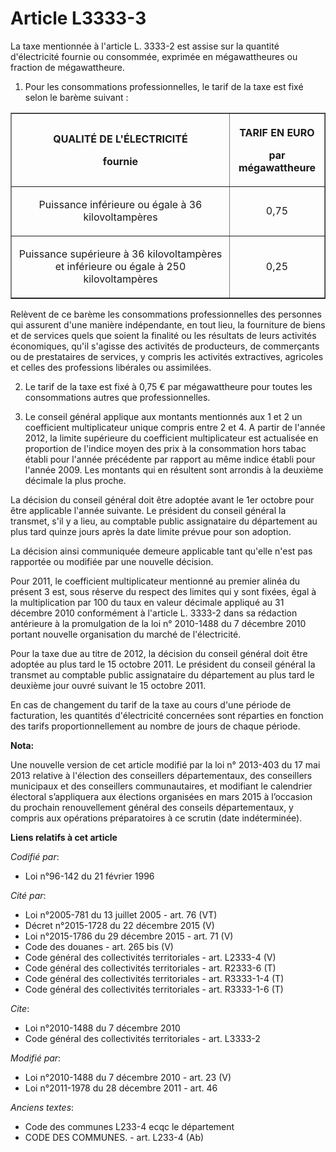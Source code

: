 # Article L3333-3

La taxe mentionnée à l'article L. 3333-2 est assise sur la quantité d'électricité fournie ou consommée, exprimée en
mégawattheures ou fraction de mégawattheure. 

1. Pour les consommations professionnelles, le tarif de la taxe est fixé selon le barème suivant : 

<table border="1">
  <tbody>
    <tr>
      <th>

QUALITÉ DE L'ÉLECTRICITÉ 

fournie 

</th>
      <th>

TARIF EN EURO 

par mégawattheure 

</th>
    </tr>
    <tr>
      <td align="center">

Puissance inférieure ou égale à 36 kilovoltampères 

</td>
      <td align="center">

0,75 

</td>
    </tr>
    <tr>
      <td align="center">

Puissance supérieure à 36 kilovoltampères et inférieure ou égale à 250 kilovoltampères 

</td>
      <td align="center">

0,25 

</td>
    </tr>
  </tbody>
</table>

Relèvent de ce barème les consommations professionnelles des personnes qui assurent d'une manière indépendante, en tout lieu,
la fourniture de biens et de services quels que soient la finalité ou les résultats de leurs activités économiques, qu'il
s'agisse des activités de producteurs, de commerçants ou de prestataires de services, y compris les activités extractives,
agricoles et celles des professions libérales ou assimilées. 

2. Le tarif de la taxe est fixé à 0,75 € par mégawattheure pour toutes les consommations autres que professionnelles. 

3. Le conseil général applique aux montants mentionnés aux 1 et 2 un coefficient multiplicateur unique compris entre 2 et 4.
A partir de l'année 2012, la limite supérieure du coefficient multiplicateur est actualisée en proportion de l'indice moyen
des prix à la consommation hors tabac établi pour l'année précédente par rapport au même indice établi pour l'année 2009. Les
montants qui en résultent sont arrondis à la deuxième décimale la plus proche. 

La décision du conseil général doit être adoptée avant le 1er octobre pour être applicable l'année suivante. Le président du
conseil général la transmet, s'il y a lieu, au comptable public assignataire du département au plus tard quinze jours après
la date limite prévue pour son adoption. 

La décision ainsi communiquée demeure applicable tant qu'elle n'est pas rapportée ou modifiée par une nouvelle décision. 

Pour 2011, le coefficient multiplicateur mentionné au premier alinéa du présent 3 est, sous réserve du respect des limites
qui y sont fixées, égal à la multiplication par 100 du taux en valeur décimale appliqué au 31 décembre 2010 conformément à
l'article L. 3333-2 dans sa rédaction antérieure à la promulgation de la loi n° 2010-1488 du 7 décembre 2010 portant nouvelle
organisation du marché de l'électricité. 

Pour la taxe due au titre de 2012, la décision du conseil général doit être adoptée au plus tard le 15 octobre 2011. Le
président du conseil général la transmet au comptable public assignataire du département au plus tard le deuxième jour ouvré
suivant le 15 octobre 2011. 

En cas de changement du tarif de la taxe au cours d'une période de facturation, les quantités d'électricité concernées sont
réparties en fonction des tarifs proportionnellement au nombre de jours de chaque période.

**Nota:**

Une nouvelle version de cet article modifié par la loi n° 2013-403 du 17 mai 2013 relative à l'élection des conseillers
départementaux, des conseillers municipaux et des conseillers communautaires, et modifiant le calendrier électoral
s’appliquera aux élections organisées en mars 2015 à l’occasion du prochain renouvellement général des conseils
départementaux, y compris aux opérations préparatoires à ce scrutin (date indéterminée).

**Liens relatifs à cet article**

_Codifié par_:

  - Loi n°96-142 du 21 février 1996

_Cité par_:

  - Loi n°2005-781 du 13 juillet 2005 - art. 76 (VT)
  - Décret n°2015-1728 du 22 décembre 2015 (V)
  - Loi n°2015-1786 du 29 décembre 2015 - art. 71 (V)
  - Code des douanes - art. 265 bis (V)
  - Code général des collectivités territoriales - art. L2333-4 (V)
  - Code général des collectivités territoriales - art. R2333-6 (T)
  - Code général des collectivités territoriales - art. R3333-1-4 (T)
  - Code général des collectivités territoriales - art. R3333-1-6 (T)

_Cite_:

  - Loi n°2010-1488 du 7 décembre 2010
  - Code général des collectivités territoriales - art. L3333-2

_Modifié par_:

  - Loi n°2010-1488 du 7 décembre 2010 - art. 23 (V)
  - Loi n°2011-1978 du 28 décembre 2011 - art. 46

_Anciens textes_:

  - Code des communes L233-4 ecqc le département
  - CODE DES COMMUNES. - art. L233-4 (Ab)
